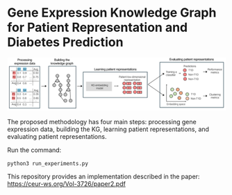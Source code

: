# Gene Expression Knowledge Graph for Patient Representation and Diabetes Prediction

![alt text](https://github.com/ritatsousa/expressionKG/blob/main/methodology-extension.png)

The proposed methodology has four main steps: processing gene expression data, building the KG, learning patient representations, and evaluating patient representations.

Run the command:
```
python3 run_experiments.py  
```

This repository provides an implementation described in the paper: https://ceur-ws.org/Vol-3726/paper2.pdf
